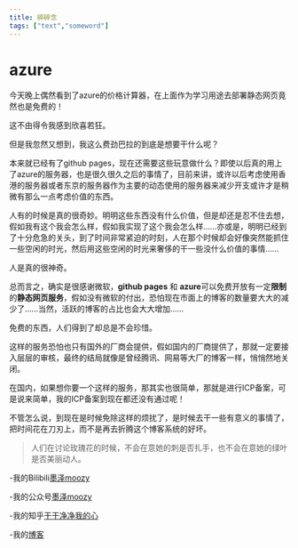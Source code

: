 ```yaml
---
title: 碎碎念
tags: ["text","someword"]
---
```


# azure
今天晚上偶然看到了azure的价格计算器，在上面作为学习用途去部署静态网页竟然也是免费的！  

这不由得令我感到欣喜若狂。  

但是我忽然又想到，我这么费劲巴拉的到底是想要干什么呢？  

本来就已经有了github pages，现在还需要这些玩意做什么？即使以后真的用上了azure的服务器，也是很久很久之后的事情了，目前来讲，或许以后考虑使用香港的服务器或者东京的服务器作为主要的动态使用的服务器来减少开支或许才是稍微有那么一点考虑价值的东西。  

人有的时候是真的很奇妙。明明这些东西没有什么价值，但是却还是忍不住去想，假如我有这个我会怎么样，假如我实现了这个我会怎么样……亦或是，明明已经到了十分危急的关头，到了时间非常紧迫的时刻，人在那个时候却会好像突然能抓住一些空闲的时光，然后用这些空闲的时光来奢侈的干一些没什么价值的事情……  

人是真的很神奇。  

总而言之，确实是很感谢微软，**github pages** 和 **azure**可以免费开放有一定**限制**的**静态网页服务**，假如没有微软的付出，恐怕现在市面上的博客的数量要大大的减少了……当然，活跃的博客的占比也会大大增加……  

免费的东西，人们得到了却总是不会珍惜。  

这样的服务恐怕也只有国外的厂商会提供，假如国内的厂商提供了，那就一定要接入层层的审核，最终的结局就像是曾经腾讯、网易等大厂的博客一样，悄悄然地关闭。  

在国内，如果想你要一个这样的服务，那其实也很简单，那就是进行ICP备案，可是说来简单，我的ICP备案到现在都还没有通过呢！  

不管怎么说，到现在是时候免除这样的烦扰了，是时候去干一些有意义的事情了，把时间花在刀刃上，而不是再去折腾这个博客系统的好坏。  

>人们在讨论玫瑰花的时候，不会在意她的刺是否扎手，也不会在意她的绿叶是否美丽动人。  


-我的Bilibili[墨泽moozy]( https://space.bilibili.com/441318523 "欢迎您！")  

-我的公众号[墨泽moozy](#hellomoozy)  

-我的知乎[干干净净我的心](https://www.zhihu.com/people/gan-gan-jing-jing-51-90 "欢迎关注")

-我的[博客](https://moozy.space "欢迎到访！")